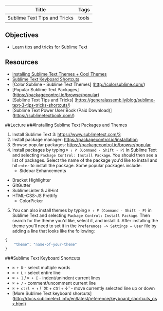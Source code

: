 Title | Tags
--- | ---
Sublime Text Tips and Tricks | tools

## Objectives
* Learn tips and tricks for Sublime Text

## Resources
- [Installing Sublime Text Themes + Cool Themes](https://scotch.io/bar-talk/best-sublime-text-3-themes-of-2015-and-2016)
- [Sublime Text Keyboard Shortcuts](http://docs.sublimetext.info/en/latest/reference/keyboard_shortcuts_osx.html)
- [Color Sublime - Sublime Text Themes] (http://colorsublime.com/)
- [Popular Sublime Text Packages] (https://packagecontrol.io/browse/popular)
- [Sublime Text Tips and Tricks] (https://generalassemb.ly/blog/sublime-text-3-tips-tricks-shortcuts/)
- [Sublime Text Power User Book (Paid Download)] (https://sublimetextbook.com/)

##Lecture
###Installing Sublime Text Packages and Themes
1. Install Sublime Text 3: https://www.sublimetext.com/3
2. Install package manager: https://packagecontrol.io/installation
3. Browse popular packages: https://packagecontrol.io/browse/popular
4. Install packages by typing `⌘ ⇧ P (Command - Shift - P)` in Sublime Text and selecting `Package Control: Install Package`. You should then see a list of packages. Select the name of the package you'd like to install and hit `enter` to install the package. Some popular packages include: 
	- Sidebar Enhancements
  - Bracket Highlighter
  - GitGutter
  - SublimeLinter & JSHint
  - HTML-CSS-JS Prettify
	- ColorPicker
5. You can also install themes by typing `⌘ ⇧ P (Command - Shift - P)` in Sublime Text and selecting `Package Control: Install Package`. Then search for the theme you'd like, select it, and install it. After installing the theme you'll need to set it in the `Preferences -> Settings – User` file by adding a line that looks like the following:

```javascript
{
    "theme": "name-of-your-theme"
}
```

###Sublime Text Keyboard Shortcuts
- `⌘ + D` - select multiple words
- `⌘ + L` - select entire line
- `⌘ + ]` / `⌘ + [` - indent/unindent current lines
- `⌘ + /` - comment/uncomment current line
- `⌘ + ctrl + ↑` / '⌘ + ctrl + ↓' - move currently selected line up or down
- [More Sublime Text keyboard shorcuts] (http://docs.sublimetext.info/en/latest/reference/keyboard_shortcuts_osx.html)
